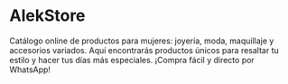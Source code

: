 # AlekStore
Catálogo online de productos para mujeres: joyería, moda, maquillaje y accesorios variados. Aquí encontrarás productos únicos para resaltar tu estilo y hacer tus días más especiales. ¡Compra fácil y directo por WhatsApp!
